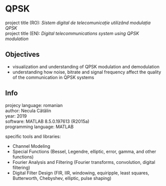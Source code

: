 # QPSK
project title (RO): _Sistem digital de telecomunicație utilizând modulația QPSK_  
project title (EN): _Digital telecommunications system using QPSK modulation_  
## Objectives
- visualization and understanding of QPSK modulation and demodulation
- understanding how noise, bitrate and signal frequency affect the quality of the communication in QPSK systems


## Info

projecy language: romanian  
author: Necula Cătălin  
year: 2019  
software: MATLAB 8.5.0.197613 (R2015a)  
programming language: MATLAB  

specific tools and libraries:
- Channel Modeling
- Special Functions (Bessel, Legendre, elliptic, error, gamma, and other functions)
- Fourier Analysis and Filtering (Fourier transforms, convolution, digital filtering)
- Digital Filter Design (FIR, IIR, windowing, equiripple, least squares, Butterworth, Chebyshev, elliptic, pulse shaping)
